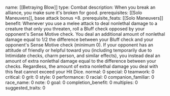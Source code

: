 name: [[Betraying Blow]]
type: Combat
description: When you break an alliance, you make sure it's broken for good.
prerequisites: [[Solo Maneuvers]], base attack bonus +8.
prerequisite_feats: [[Solo Maneuvers]]
benefit: Whenever you use a melee attack to deal nonlethal damage to a creature that only you threaten, roll a Bluff check opposed by your opponent's Sense Motive check. You deal an additional amount of nonlethal damage equal to 1/2 the difference between your Bluff check and your opponent's Sense Motive check (minimum 0). If your opponent has an attitude of friendly or helpful toward you (including temporarily due to Intimidate checks, charm person, and similar effects), you instead deal an amount of extra nonlethal damage equal to the difference between your checks. Regardless, the amount of extra nonlethal damage you deal with this feat cannot exceed your Hit Dice.
normal: 0
special: 0
teamwork: 0
critical: 0
grit: 0
style: 0
performance: 0
racial: 0
companion_familiar: 0
race_name: 0
note: 0
goal: 0
completion_benefit: 0
multiples: 0
suggested_traits: 0
